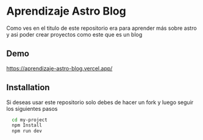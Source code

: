 
# Aprendizaje Astro Blog

Como ves en el titulo de este repositorio era para aprender más sobre astro y asi poder crear proyectos como este que es un blog
## Demo

https://aprendizaje-astro-blog.vercel.app/
## Installation

Si deseas usar este repositorio solo debes de hacer un fork y luego seguir los siguientes pasos

```bash
  cd my-project
  npm Install
  npm run dev
```
    

